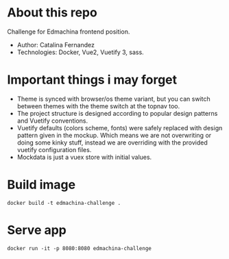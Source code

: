 # About this repo
Challenge for Edmachina frontend position.
- Author: Catalina Fernandez
- Technologies: Docker, Vue2, Vuetify 3, sass.

# Important things i may forget
- Theme is synced with browser/os theme variant, but you can switch between themes with the theme switch at the topnav too.
- The project structure is designed according to popular design patterns and Vuetify conventions.
- Vuetify defaults (colors scheme, fonts) were safely replaced with design pattern given in the mockup.
Which means we are not overwriting or doing some kinky stuff, instead we are overriding with the provided vuetify configuration files.
- Mockdata is just a vuex store with initial values.

# Build image
`docker build -t edmachina-challenge .`

# Serve app
`docker run -it -p 8080:8080 edmachina-challenge`
